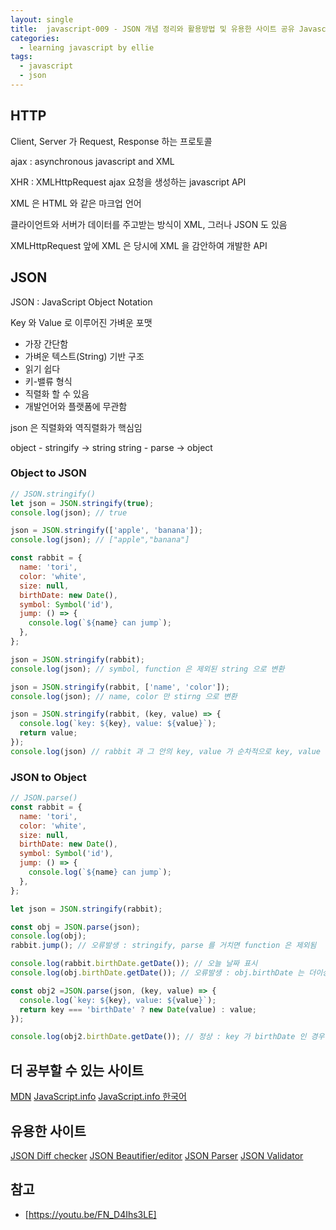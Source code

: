 ```yaml
---
layout: single
title:  javascript-009 - JSON 개념 정리와 활용방법 및 유용한 사이트 공유 Javascript JSON
categories: 
  - learning javascript by ellie
tags: 
  - javascript
  - json
---
```


## HTTP

Client, Server 가 Request, Response 하는 프로토콜

ajax : asynchronous javascript and XML

XHR : XMLHttpRequest ajax 요청을 생성하는 javascript API

XML 은 HTML 와 같은 마크업 언어

클라이언트와 서버가 데이터를 주고받는 방식이 XML, 그러나 JSON 도 있음

XMLHttpRequest 앞에 XML 은 당시에 XML 을 감안하여 개발한 API

## JSON

JSON : JavaScript Object Notation

Key 와 Value 로 이루어진 가벼운 포맷

- 가장 간단함
- 가벼운 텍스트(String) 기반 구조
- 읽기 쉽다
- 키-밸류 형식
- 직렬화 할 수 있음
- 개발언어와 플랫폼에 무관함

json 은 직렬화와 역직렬화가 핵심임

object - stringify -> string
string - parse -> object

### Object to JSON

```js
// JSON.stringify()
let json = JSON.stringify(true);
console.log(json); // true

json = JSON.stringify(['apple', 'banana']);
console.log(json); // ["apple","banana"]

const rabbit = {
  name: 'tori',
  color: 'white',
  size: null,
  birthDate: new Date(),
  symbol: Symbol('id'),
  jump: () => {
    console.log(`${name} can jump`);
  },
};

json = JSON.stringify(rabbit);
console.log(json); // symbol, function 은 제외된 string 으로 변환

json = JSON.stringify(rabbit, ['name', 'color']);
console.log(json); // name, color 만 stirng 으로 변환

json = JSON.stringify(rabbit, (key, value) => {
  console.log(`key: ${key}, value: ${value}`);
  return value;
});
console.log(json) // rabbit 과 그 안의 key, value 가 순차적으로 key, value 로 처리됨
```

### JSON to Object

```js
// JSON.parse()
const rabbit = {
  name: 'tori',
  color: 'white',
  size: null,
  birthDate: new Date(),
  symbol: Symbol('id'),
  jump: () => {
    console.log(`${name} can jump`);
  },
};

let json = JSON.stringify(rabbit);

const obj = JSON.parse(json);
console.log(obj);
rabbit.jump(); // 오류발생 : stringify, parse 를 거치면 function 은 제외됨

console.log(rabbit.birthDate.getDate()); // 오늘 날짜 표시
console.log(obj.birthDate.getDate()); // 오류발생 : obj.birthDate 는 더이상 Date 객체가 아님

const obj2 =JSON.parse(json, (key, value) => {
  console.log(`key: ${key}, value: ${value}`);
  return key === 'birthDate' ? new Date(value) : value;
});

console.log(obj2.birthDate.getDate()); // 정상 : key 가 birthDate 인 경우 Date 객체를 생성하였음
```

## 더 공부할 수 있는 사이트

[MDN](https://developer.mozilla.org/en-US/docs/Learn/JavaScript/Objects/JSON)
[JavaScript.info](https://javascript.info/json)
[JavaScript.info 한국어](https://ko.javascript.info/json)

## 유용한 사이트

[JSON Diff checker](http://www.jsondiff.com)
[JSON Beautifier/editor](https://jsonbeautifier.org)
[JSON Parser](https://jsonparser.org)
[JSON Validator](https://tools.learningcontainer.com/json-validator)

## 참고
- [https://youtu.be/FN_D4Ihs3LE]
